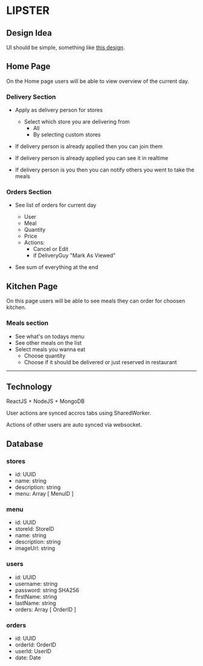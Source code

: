 # LIPSTER

## __Design Idea__

UI should be simple, something like [this design](https://cdn.dribbble.com/users/1407879/screenshots/7572171/media/6743d2b6d4d7439c0226b1d42aa2a18a.png).



## __Home Page__

On the Home page users will be able to view overview of the current day.

### Delivery Section

- Apply as delivery person for stores
    - Select which store you are delivering from
        - All 
        - By selecting custom stores

- If delivery person is already applied then you can join them
- If delivery person is already applied you can see it in realtime
- If delivery person is you then you can notify others you went to take the meals

### Orders Section

- See list of orders for current day
    - User
    - Meal
    - Quantity
    - Price
    - Actions: 
        - Cancel or Edit 
        - if DeliveryGuy "Mark As Viewed"

- See sum of everything at the end


## __Kitchen Page__

On this page users will be able to see meals they can order for choosen kitchen.

### Meals section

- See what's on todays menu
- See other meals on the list
- Select meals you wanna eat
    - Choose quantity
    - Choose if it should be delivered or just reserved in restaurant

---

## __Technology__

ReactJS + NodeJS + MongoDB

User actions are synced accros tabs using SharedWorker.

Actions of other users are auto synced via websocket.

## __Database__

### __stores__
- id: UUID
- name: string
- description: string
- menu: Array [ MenuID ]

### __menu__
- id: UUID
- storeId: StoreID
- name: string
- description: string
- imageUrl: string


### __users__
- id: UUID
- username: string
- password: string SHA256
- firstName: string
- lastName: string
- orders: Array [ OrderID ]

### __orders__
- id: UUID
- orderId: OrderID
- userId: UserID
- date: Date
